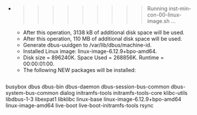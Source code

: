 * >>>>>>>>> Running inst-min-con-00-linux-image.sh ...
  * After this operation, 3138 kB of additional disk space will be used.
  * After this operation, 110 MB of additional disk space will be used.
  * Generate dbus-uuidgen to /var/lib/dbus/machine-id.
  * Installed Linux image: linux-image-6.12.9+bpo-amd64.
  * Disk size = 896240K. Space Used = 268856K. Runtime = 00:00:01:00.
  * The following NEW packages will be installed:
  ```bash
busybox dbus dbus-bin dbus-daemon dbus-session-bus-common
dbus-system-bus-common dialog initramfs-tools initramfs-tools-core klibc-utils
libdbus-1-3 libexpat1 libklibc linux-base linux-image-6.12.9+bpo-amd64
linux-image-amd64 live-boot live-boot-initramfs-tools rsync
  ```
